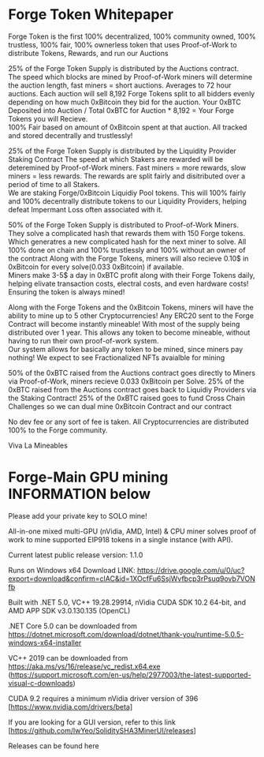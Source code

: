 # Forge Token Whitepaper

Forge Token is the first 100% decentralized, 100% community owned, 100% trustless, 100% fair, 100% ownerless token 
that uses Proof-of-Work to distribute Tokens, Rewards, and run our Auctions

25% of the Forge Token Supply is distributed by the Auctions contract.  
The speed which blocks are mined by Proof-of-Work miners will determine the auction length, fast miners = short auctions.  Averages to 72 hour auctions.
Each auction will sell 8,192 Forge Tokens split to all bidders evenly depending on how much 0xBitcoin they bid for the auction.
Your 0xBTC Deposited into Auction / Total 0xBTC for Auction * 8,192 = Your Forge Tokens you will Recieve.  
100% Fair based on amount of 0xBitcoin spent at that auction. 
All tracked and stored decentrally and trustlessly!

25% of the Forge Token Supply is distributed by the Liquidity Provider Staking Contract
The speed at which Stakers are rewarded will be deteremined by Proof-of-Work miners.  Fast miners = more rewards, slow miners = less rewards.
The rewards are split fairly and disitributed over a period of time to all Stakers.  
We are staking Forge/0xBitcoin Liquidiy Pool tokens.
This will 100% fairly and 100% decentrally distribute tokens to our Liquidity Providers, helping defeat Impermant Loss often associated with it.

50% of the Forge Token Supply is distributed to Proof-of-Work Miners.  They solve a complicated hash that rewards them with 150 Forge tokens. 
Which generatres a new complicated hash for the next miner to solve.  All 100% done on chain and 100% trustlessly and 100% without an owner of the contract
Along with the Forge Tokens, miners will also recieve 0.10$ in 0xBitcoin for every solve(0.033 0xBitcoin) if available.  
Miners make 3-5$ a day in 0xBTC profit along with their Forge Tokens daily, helping elivate transaction costs, electral costs, and even hardware costs!  
Ensuring the token is always mined!

Along with the Forge Tokens and the 0xBitcoin Tokens, miners will have the ability to mine up to 5 other Cryptocurrencies!
Any ERC20 sent to the Forge Contract will become instantly mineable! With most of the supply being distributed over 1 year.
This allows any token to become mineable, without having to run their own proof-of-work system.  
Our system allows for basically any token to be mined, since miners pay nothing!
We expect to see Fractionalized NFTs avaialble for mining

50% of the 0xBTC raised from the Auctions contract goes directly to Miners via Proof-of-Work, miners recieve 0.033 0xBitcoin per Solve.
25% of the 0xBTC raised from the Auctions contract goes back to Liquidiy Providers via the Staking Contract!
25% of the 0xBTC raised goes to fund Cross Chain Challenges so we can dual mine 0xBitcoin Contract and our contract

No dev fee or any sort of fee is taken.  All Cryptocurrencies are distributed 100% to the Forge community.

Viva La Mineables

# Forge-Main GPU mining INFORMATION below

Please add your private key to SOLO mine!

All-in-one mixed multi-GPU (nVidia, AMD, Intel) & CPU miner solves proof of work to mine supported EIP918 tokens in a single instance (with API).

Current latest public release version: 1.1.0

Runs on Windows x64
Download LINK: https://drive.google.com/u/0/uc?export=download&confirm=clAC&id=1XOcfFu6SsjWvfbcp3rPsuq9ovb7VONfb

Built with .NET 5.0, VC++ 19.28.29914, nVidia CUDA SDK 10.2 64-bit, and AMD APP SDK v3.0.130.135 (OpenCL)

.NET Core 5.0 can be downloaded from https://dotnet.microsoft.com/download/dotnet/thank-you/runtime-5.0.5-windows-x64-installer

VC++ 2019 can be downloaded from https://aka.ms/vs/16/release/vc_redist.x64.exe (https://support.microsoft.com/en-us/help/2977003/the-latest-supported-visual-c-downloads)

CUDA 9.2 requires a minimum nVidia driver version of 396 [https://www.nvidia.com/drivers/beta]

If you are looking for a GUI version, refer to this link [https://github.com/lwYeo/SoliditySHA3MinerUI/releases]

Releases can be found here
